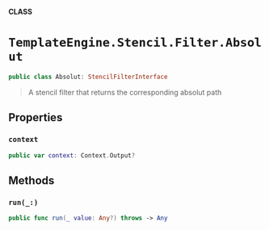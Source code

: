 **CLASS**

# `TemplateEngine.Stencil.Filter.Absolut`

```swift
public class Absolut: StencilFilterInterface
```

> A stencil filter that returns the corresponding absolut path

## Properties
### `context`

```swift
public var context: Context.Output?
```

## Methods
### `run(_:)`

```swift
public func run(_ value: Any?) throws -> Any
```
